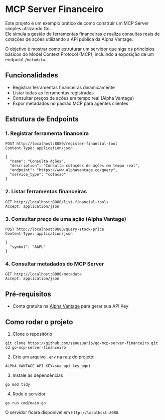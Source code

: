 # MCP Server Financeiro

Este projeto é um exemplo prático de como construir um MCP Server simples utilizando Go.  
Ele simula a gestão de ferramentas financeiras e realiza consultas reais de cotações de ações utilizando a API pública da Alpha Vantage.

O objetivo é mostrar como estruturar um servidor que siga os princípios básicos do Model Context Protocol (MCP), incluindo a exposição de um endpoint `/metadata`.

## Funcionalidades

- Registrar ferramentas financeiras dinamicamente
- Listar todas as ferramentas registradas
- Consultar preços de ações em tempo real (Alpha Vantage)
- Expor metadados no padrão MCP para agentes clientes

## Estrutura de Endpoints

### 1. Registrar ferramenta financeira

```
POST http://localhost:8080/register-financial-tool
Content-Type: application/json

{
  "name": "Consulta Ações",
  "description": "Consulta cotações de ações em tempo real",
  "endpoint": "https://www.alphavantage.co/query",
  "service_type": "cotacao"
}
```

### 2. Listar ferramentas financeiras

```
GET http://localhost:8080/list-financial-tools
Accept: application/json
```

### 3. Consultar preço de uma ação (Alpha Vantage)

```
POST http://localhost:8080/query-stock-price
Content-Type: application/json

{
  "symbol": "AAPL"
}
```

### 4. Consultar metadados do MCP Server

```
GET http://localhost:8080/metadata
Accept: application/json
```

## Pré-requisitos

- Conta gratuita na [Alpha Vantage](https://www.alphavantage.co/) para gerar sua API Key

## Como rodar o projeto

1. Clone o repositório

```
git clone https://github.com/seuusuario/go-mcp-server-financeiro.git
cd go-mcp-server-financeiro
```

2. Crie um arquivo `.env` na raiz do projeto:

```
ALPHA_VANTAGE_API_KEY=sua_api_key_aqui
```

3. Instale as dependências

```
go mod tidy
```

4. Rode o servidor

```
go run cmd/main.go
```

O servidor ficará disponível em `http://localhost:8080`.